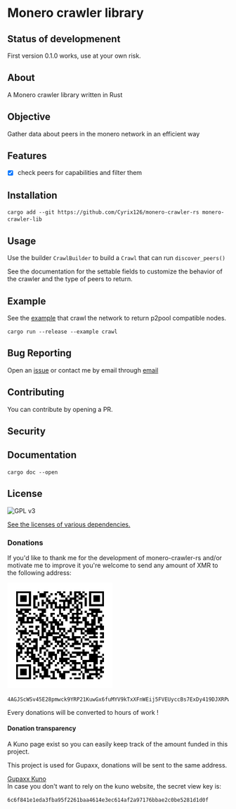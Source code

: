 # Monero crawler library

## Status of developmenent

First version  0.1.0 works, use at your own risk.

## About

A Monero crawler library written in Rust

## Objective

Gather data about peers in the monero network in an efficient way

## Features

- [x] check peers for capabilities and filter them

## Installation

```
cargo add --git https://github.com/Cyrix126/monero-crawler-rs monero-crawler-lib
```

## Usage

Use the builder `CrawlBuilder` to build a `Crawl` that can run `discover_peers()`

See the documentation for the settable fields to customize the behavior of the crawler and the type of peers to return. 

## Example

See the [example](./examples/crawl.rs) that crawl the network to return p2pool compatible nodes.

```
cargo run --release --example crawl
```

## Bug Reporting

Open an [issue](https://github.com/Cyrix126/monero-crawler-rs/issues) or contact me by email through [email](mailto:gupaxx@baermail.fr)

## Contributing

You can contribute by opening a PR.


## Security

## Documentation

```
cargo doc --open
```

## License

![GPL v3](assets/images/gplv3-with-text-136x68.png)

[See the licenses of various dependencies.](https://github.com/Cyrix126/monero-crawler-rs/blob/main/server/crawler/Cargo.toml)

### Donations
If you'd like to thank me for the development of monero-crawler-rs and/or motivate me to improve it you're welcome to send any amount of XMR to the following address:

![QR CODE DONATION ADDRESS](../../assets/donation_qr.png)
```
4AGJScWSv45E28pmwck9YRP21KuwGx6fuMYV9kTxXFnWEij5FVEUyccBs7ExDy419DJXRPw3u57TH5BaGbsHTdnf6SvY5p5
```

Every donations will be converted to hours of work !

#### Donation transparency

A Kuno page exist so you can easily keep track of the amount funded in this project.

This project is used for Gupaxx, donations will be sent to the same address.
  
[Gupaxx Kuno](https://kuno.anne.media/fundraiser/dsrr/)  
In case you don't want to rely on the kuno website, the secret view key is:  

```
6c6f841e1eda3fba95f2261baa4614e3ec614af2a97176bbae2c0be5281d1d0f
```
